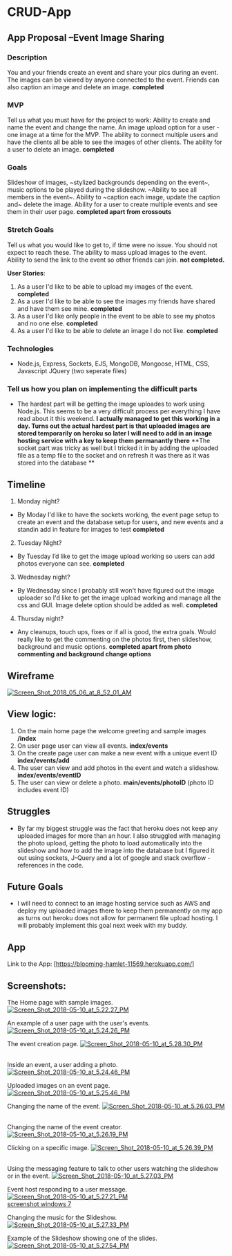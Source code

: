 
# CRUD-App

## App Proposal –Event Image Sharing

### Description
You and your friends create an event and share your pics during an event. The images can be viewed by anyone connected to the event. Friends can also caption an image and delete an image.
**completed**

### MVP
Tell us what you must have for the project to work:
Ability to create and name the event and change the name. An image upload option for a user - one image at a time for the MVP. The ability to connect multiple users and have the clients all be able to see the images of other clients. The ability for a user to delete an image. **completed**

### Goals
Slideshow of images, ~stylized backgrounds depending on the event~, music options to be played during the slideshow. ~Ability to see all members in the event~. Ability to ~caption each image, update the caption and~ delete the image. Ability for a user to create multiple events and see them in their user page. **completed apart from crossouts**

### Stretch Goals
Tell us what you would like to get to, if time were no issue. You should not expect to reach these.
The ability to mass upload images to the event. Ability to send the link to the event so other friends can join.
**not completed.**

**User Stories**:

1. As a user I'd like to be able to upload my images of the event. **completed**
2. As a user I'd like to be able to see the images my friends have shared and have them see mine. **completed**
3. As a user I'd like only people in the event to be able to see my photos and no one else. **completed**
4. As a user I'd like to be able to delete an image I do not like. **completed**

### Technologies
*   Node.js, Express, Sockets, EJS, MongoDB, Mongoose, HTML, CSS, Javascript JQuery (two seperate files)

### Tell us how you plan on implementing the difficult parts
* The hardest part will be getting the image uploades to work using Node.js. This seems to be a very difficult process per everything I have read about it this weekend. **I actually managed to get this working in a day. Turns out the actual hardest part is that uploaded images are stored temporarily on heroku so later I will need to add in an image hosting service with a key to keep them permanantly there**
**The socket part was tricky as well but I tricked it in by adding the uploaded file as a temp file to the socket and on refresh it was there as it was stored into the database **

## Timeline
1.   Monday night?
* By Moday I'd like to have the sockets working, the event page setup to create an event and the database setup for users, and new events and a standin add in feature for images to test **completed**

2.  Tuesday Night?
* By Tuesday I’d like to get the image upload working so users can add photos everyone can see. **completed**

3.  Wednesday night?
* By Wednesday since I probably still won't have figured out the image uploader so I'd like to get the image upload working and manage all the css and GUI. Image delete option should be added as well. **completed**

4.  Thursday night?
* Any cleanups, touch ups, fixes or if all is good, the extra goals. Would really like to get the commenting on the photos first, then slideshow, background and music options. **completed apart from photo commenting and background change options**


## Wireframe
<a href="https://ibb.co/m23zeS"><img src="https://preview.ibb.co/jNjSYn/Screen_Shot_2018_05_06_at_8_52_01_AM.png" alt="Screen_Shot_2018_05_06_at_8_52_01_AM" border="0"></a>

## View logic:
1. On the main home page the welcome greeting and sample images **/index**
2. On user page user can view all events. **index/events**
3.  On the create page user can make a new event with a unique event ID **index/events/add**
4. The user can view and add photos in the event and watch a slideshow. **index/events/eventID**
5. The user can view or delete a photo. **main/events/photoID** (photo ID includes event ID)


## Struggles
* By far my biggest struggle was the fact that heroku does not keep any uploaded images for more than an hour.  I also struggled with managing the photo upload, getting the photo to load automatically into the slideshow and how to add the image into the database but I figured it out using sockets, J-Query and a lot of google and stack overflow - references in the code.

## Future Goals
*  I will need to connect to an image hosting service such as AWS and deploy my uploaded images there to keep them permanently on my app as turns out heroku does not allow for permanent file upload hosting.  I will probably implement this goal next week with my buddy.

## App
Link to the App: [https://blooming-hamlet-11569.herokuapp.com/]

## Screenshots:

The Home page with sample images.
<a href='https://postimg.cc/image/spus1xs9j/' target='_blank'><img src='https://s7.postimg.cc/49cm7griz/Screen_Shot_2018-05-10_at_5.22.27_PM.png' border='0' alt='Screen_Shot_2018-05-10_at_5.22.27_PM'/></a>


An example of a user page with the user's events.
<a href='https://postimg.cc/image/h0qse51cn/' target='_blank'><img src='https://s7.postimg.cc/4m40dt9uj/Screen_Shot_2018-05-10_at_5.24.26_PM.png' border='0' alt='Screen_Shot_2018-05-10_at_5.24.26_PM'/></a>

The event creation page.
<a href='https://postimg.cc/image/5po4pkk53/' target='_blank'><img src='https://s7.postimg.cc/jw3vksv0b/Screen_Shot_2018-05-10_at_5.28.30_PM.png' border='0' alt='Screen_Shot_2018-05-10_at_5.28.30_PM'/></a><br /><a href='https://postimages.org/'></a><br />


Inside an event, a user adding a photo.
<a href='https://postimg.cc/image/c239zhuxz/' target='_blank'><img src='https://s7.postimg.cc/ogq1ztmgb/Screen_Shot_2018-05-10_at_5.24.46_PM.png' border='0' alt='Screen_Shot_2018-05-10_at_5.24.46_PM'/></a>


Uploaded images on an event page.
<a href='https://postimg.cc/image/hq9kqfwqf/' target='_blank'><img src='https://s7.postimg.cc/j5b5f5xtn/Screen_Shot_2018-05-10_at_5.25.46_PM.png' border='0' alt='Screen_Shot_2018-05-10_at_5.25.46_PM'/></a>


Changing the name of the event.
<a href='https://postimg.cc/image/5bmsq8n9j/' target='_blank'><img src='https://s7.postimg.cc/othg66k7f/Screen_Shot_2018-05-10_at_5.26.03_PM.png' border='0' alt='Screen_Shot_2018-05-10_at_5.26.03_PM'/></a><br /><a href='https://postimages.org/'></a><br />


Changing the name of the event creator.
<a href='https://postimg.cc/image/s0bzptrsn/' target='_blank'><img src='https://s7.postimg.cc/crm2c1y4b/Screen_Shot_2018-05-10_at_5.26.19_PM.png' border='0' alt='Screen_Shot_2018-05-10_at_5.26.19_PM'/></a>


Clicking on a specific image.
<a href='https://postimg.cc/image/ew6fd92cn/' target='_blank'><img src='https://s7.postimg.cc/6qodf3e3v/Screen_Shot_2018-05-10_at_5.26.39_PM.png' border='0' alt='Screen_Shot_2018-05-10_at_5.26.39_PM'/></a><br /><a href='https://postimages.org/'></a><br />


Using the messaging feature to talk to other users watching the slideshow or in the event.
<a href='https://postimg.cc/image/ogq205etz/' target='_blank'><img src='https://s7.postimg.cc/xoiagulwb/Screen_Shot_2018-05-10_at_5.27.03_PM.png' border='0' alt='Screen_Shot_2018-05-10_at_5.27.03_PM'/></a>


Event host responding to a user message.
<a href='https://postimg.cc/image/mq70y52af/' target='_blank'><img src='https://s7.postimg.cc/7hh3kd8m3/Screen_Shot_2018-05-10_at_5.27.21_PM.png' border='0' alt='Screen_Shot_2018-05-10_at_5.27.21_PM'/></a><br /><a href='https://postimages.org/app'>screenshot windows 7</a><br />


Changing the music for the Slideshow.
<a href='https://postimages.org/' target='_blank'><img src='https://s7.postimg.cc/b131a766z/Screen_Shot_2018-05-10_at_5.27.33_PM.png' border='0' alt='Screen_Shot_2018-05-10_at_5.27.33_PM'/></a>


Example of the Slideshow showing one of the slides.
<a href='https://postimg.cc/image/3l3rog0hz/' target='_blank'><img src='https://s7.postimg.cc/z4tsyj6ob/Screen_Shot_2018-05-10_at_5.27.54_PM.png' border='0' alt='Screen_Shot_2018-05-10_at_5.27.54_PM'/></a>
